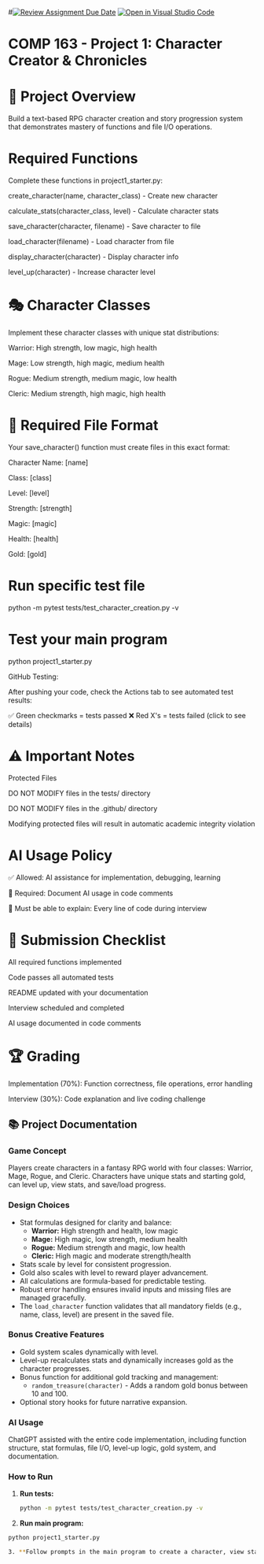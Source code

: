 #[![Review Assignment Due Date](https://classroom.github.com/assets/deadline-readme-button-22041afd0340ce965d47ae6ef1cefeee28c7c493a6346c4f15d667ab976d596c.svg)](https://classroom.github.com/a/JTXl4WMa)
[![Open in Visual Studio Code](https://classroom.github.com/assets/open-in-vscode-2e0aaae1b6195c2367325f4f02e2d04e9abb55f0b24a779b69b11b9e10269abc.svg)](https://classroom.github.com/online_ide?assignment_repo_id=21233283&assignment_repo_type=AssignmentRepo)
# COMP 163 - Project 1: Character Creator & Chronicles
# 🎯 Project Overview

Build a text-based RPG character creation and story progression system that demonstrates mastery of functions and file I/O operations.

# Required Functions 
Complete these functions in project1_starter.py:

create_character(name, character_class) - Create new character

calculate_stats(character_class, level) - Calculate character stats

save_character(character, filename) - Save character to file

load_character(filename) - Load character from file

display_character(character) - Display character info

level_up(character) - Increase character level

# 🎭 Character Classes
Implement these character classes with unique stat distributions:


Warrior: High strength, low magic, high health

Mage: Low strength, high magic, medium health

Rogue: Medium strength, medium magic, low health

Cleric: Medium strength, high magic, high health

# 📁 Required File Format
Your save_character() function must create files in this exact format:

Character Name: [name]

Class: [class]

Level: [level]

Strength: [strength]

Magic: [magic]

Health: [health]

Gold: [gold]


# Run specific test file
python -m pytest tests/test_character_creation.py -v

# Test your main program
python project1_starter.py

GitHub Testing:

After pushing your code, check the Actions tab to see automated test results:

✅ Green checkmarks = tests passed
❌ Red X's = tests failed (click to see details)

# ⚠️ Important Notes
Protected Files

DO NOT MODIFY files in the tests/ directory

DO NOT MODIFY files in the .github/ directory

Modifying protected files will result in automatic academic integrity violation

# AI Usage Policy

✅ Allowed: AI assistance for implementation, debugging, learning

📝 Required: Document AI usage in code comments

🎯 Must be able to explain: Every line of code during interview

# 📝 Submission Checklist

 All required functions implemented
 
 Code passes all automated tests
 
 README updated with your documentation
 
 Interview scheduled and completed
 
 AI usage documented in code comments

# 🏆 Grading

Implementation (70%): Function correctness, file operations, error handling

Interview (30%): Code explanation and live coding challenge

## 📚 Project Documentation

### Game Concept  
Players create characters in a fantasy RPG world with four classes: Warrior, Mage, Rogue, and Cleric. Characters have unique stats and starting gold, can level up, view stats, and save/load progress.

### Design Choices  
- Stat formulas designed for clarity and balance:  
  - **Warrior:** High strength and health, low magic  
  - **Mage:** High magic, low strength, medium health  
  - **Rogue:** Medium strength and magic, low health  
  - **Cleric:** High magic and moderate strength/health  
- Stats scale by level for consistent progression.  
- Gold also scales with level to reward player advancement.  
- All calculations are formula-based for predictable testing.  
- Robust error handling ensures invalid inputs and missing files are managed gracefully.  
- The `load_character` function validates that all mandatory fields (e.g., name, class, level) are present in the saved file.

### Bonus Creative Features  
- Gold system scales dynamically with level.  
- Level-up recalculates stats and dynamically increases gold as the character progresses.  
- Bonus function for additional gold tracking and management:  
  - `random_treasure(character)` - Adds a random gold bonus between 10 and 100.  
- Optional story hooks for future narrative expansion.  

### AI Usage  
ChatGPT assisted with the entire code implementation, including function structure, stat formulas, file I/O, level-up logic, gold system, and documentation.  

### How to Run  

1. **Run tests:**
   ```bash
   python -m pytest tests/test_character_creation.py -v

2. **Run main program:**
 ```bash
python project1_starter.py

3. **Follow prompts in the main program to create a character, view stats, save/load progress, and level up.**
